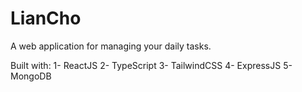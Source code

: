 # LianCho

A web application for managing your daily tasks.

Built with:
1- ReactJS
2- TypeScript
3- TailwindCSS
4- ExpressJS
5- MongoDB